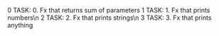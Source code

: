0 TASK: 0. Fx that returns sum of parameters
1 TASK: 1. Fx that prints numbers\n
2 TASK: 2. Fx that prints strings\n
3 TASK: 3. Fx that prints anything
